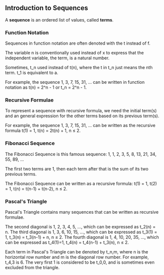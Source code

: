 Introduction to Sequences
-------

A **sequence** is an ordered list of values, called **terms**.


### Function Notation

Sequences in function notation are often denoted with the t instead of f.

The variable n is conventionally used instead of x to express that the independent variable, the term, is a natural number.

Sometimes, t_n used instead of t(n), where the t in t_n just means the nth term. t_1 is equivalent to a.

For example, the sequence 1, 3, 7, 15, 31, ... can be written in function notation as t(n) = 2^n - 1 or t_n = 2^n - 1.


### Recursive Formulae

To represent a sequence with recursive formula, we need the initial term(s) and an general expression for the other terms based on its previous term(s).

For example, the sequence 1, 3, 7, 15, 31, ... can be written as the recursive formula t(1) = 1, t(n) = 2t(n) + 1, n ≤ 2.


### Fibonacci Sequence

The Fibonacci Sequence is this famous sequence: 1, 1, 2, 3, 5, 8, 13, 21, 34, 55, 89, ...

The first two terms are 1, then each term after that is the sum of its two previous terms.

The Fibonacci Sequence can be written as a recursive formula: t(1) = 1, t(2) = 1, t(n) = t(n-1) + t(n-2), n ≤ 2.


### Pascal's Triangle

Pascal's Triangle contains many sequences that can be written as recursive formulae.

The second diagonal is 1, 2, 3, 4, 5, ..., which can be expressed as t_2(n) = n.
The third diagonal is 1, 3, 6, 10, 15, ..., which can be expressed as t_3(1) = 1, t_3(n) = t_3(n-1) + n, n ≤ 2.
The fourth diagonal is 1, 4, 10, 20, 35, ..., which can be expressed as t_4(1)=1, t_4(n) = t_4(n-1) + t_3(n), n ≤ 2.

Each term in Pascal's Triangle can be denoted by t_n,m, where n is the horizontal row number and m is the diagonal row number. For example, t_4,3 is 6. The very first 1 is considered to be t_0,0, and is sometimes even excluded from the triangle.